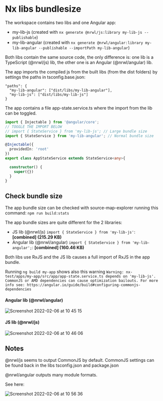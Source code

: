 

# Nx libs bundlesize

The workspace contains two libs and one Angular app:

- my-lib-js (created with `nx generate @nrwl/js:library my-lib-js --publishable`)
- my-lib-angular (created with `nx generate @nrwl/angular:library my-lib-angular --publishable --importPath my-lib-angular`)

Both libs contain the same source code, the only difference is: one lib is a TypeScript (@nrwl/js) lib, the other one is an Angular (@nrwl/angular) lib. 

The app imports the compiled js from the built libs (from the dist folders) by settings the paths in tsconfig.base.json:
```
"paths": {
  "my-lib-angular": ["dist/libs/my-lib-angular"],
  "my-lib-js": ["dist/libs/my-lib-js"]
}
```

The app contains a file app-state.service.ts where the import from the lib can be toggled.

```ts
import { Injectable } from '@angular/core';
// TOGGLE THE IMPORT BELOW
// import { StateService } from 'my-lib-js'; // Large bundle size
import { StateService } from 'my-lib-angular'; // Normal bundle size

@Injectable({
  providedIn: 'root'
})
export class AppStateService extends StateService<any>{

  constructor() {
    super({})
  }
}
```
## Check bundle size

The app bundle size can be checked with source-map-explorer running this command:
`npm run build:stats`

The app bundle sizes are quite different for the 2 libraries:

- JS lib (@nrwl/js) `import { StateService } from 'my-lib-js'`: **[combined] (215.29 KB)**
- Angular lib (@nrwl/angular) `import { StateService } from 'my-lib-angular';`: **[combined] (160.46 KB)**

Both libs use RxJS and the JS lib causes a full import of RxJS in the app bundle.

Running `ng build my-app` shows also this warning `Warning: nx-test/apps/my-app/src/app/app-state.service.ts depends on 'my-lib-js'. CommonJS or AMD dependencies can cause optimization bailouts.
For more info see: https://angular.io/guide/build#configuring-commonjs-dependencies`

#### Angular lib (@nrwl/angular)
![Screenshot 2022-02-06 at 10 45 15](https://user-images.githubusercontent.com/1272446/152675401-197ade85-a69c-4b39-b0b9-b89c77f03d72.png)

#### JS lib (@nrwl/js)
![Screenshot 2022-02-06 at 10 46 06](https://user-images.githubusercontent.com/1272446/152675421-ccd173b6-630b-4667-be1a-96c747b5b42d.png)

## Notes
@nrwl/js seems to output CommonJS by default. CommonJS settings can be found back in the libs tsconfig.json and package.json

@nrwl/angular outputs many module formats.

See here:

![Screenshot 2022-02-06 at 10 56 36](https://user-images.githubusercontent.com/1272446/152675743-6913d0c5-80c7-43e1-8bd2-18543a2ddbfb.png)
